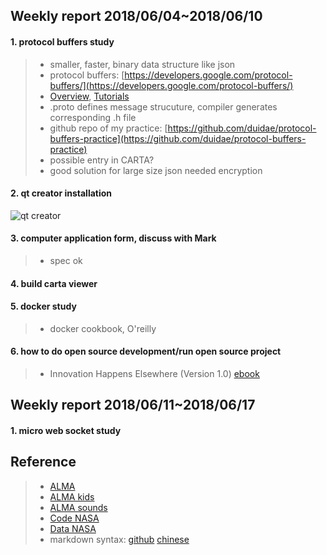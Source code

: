 ## Weekly report 2018/06/04~2018/06/10

#### 1. protocol buffers study
>* smaller, faster, binary data structure like json
>* protocol buffers: [https://developers.google.com/protocol-buffers/](https://developers.google.com/protocol-buffers/)
>* [Overview](https://developers.google.com/protocol-buffers/docs/overview), [Tutorials](https://developers.google.com/protocol-buffers/docs/tutorials)
>* .proto defines message strucuture, compiler generates corresponding .h file
>* github repo of my practice: [https://github.com/duidae/protocol-buffers-practice](https://github.com/duidae/protocol-buffers-practice)
>* possible entry in CARTA?
>* good solution for large size json needed encryption

#### 2. qt creator installation
![qt creator](https://github.com/duidae/Asiaa-work/blob/master/2018-06-09%2019-03-55%20qtcreator.png)

#### 3. computer application form, discuss with Mark
>* spec ok

#### 4. build carta viewer

#### 5. docker study
>* docker cookbook, O'reilly

#### 6. how to do open source development/run open source project
>* Innovation Happens Elsewhere (Version 1.0) [ebook](https://www.dreamsongs.com/IHE/)

## Weekly report 2018/06/11~2018/06/17
#### 1. micro web socket study

## Reference
>* [ALMA](http://www.almaobservatory.org/en/home/)
>* [ALMA kids](http://kids.alma.cl/?lang=zh)
>* [ALMA sounds](http://www.almasounds.org/)
>* [Code NASA](https://code.nasa.gov/)
>* [Data NASA](https://data.nasa.gov/)
>* markdown syntax: [github](https://guides.github.com/features/mastering-markdown/) [chinese](https://github.com/othree/markdown-syntax-zhtw)
